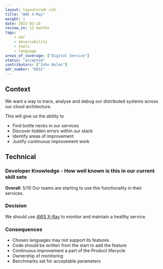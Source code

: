 ```yaml
---
layout: layouts/adr.njk
title: "AWS X-Ray"
weight: 1
date: 2022-03-18
review_in: 12 months
tags:  
    - adr
    - observability
    - tools
    - language
areas_of_coverage: ["Digital Service"]
status: "accepted"
contributors: ["John Nolan"]
adr_number: "0012"
---
```


## Context

We want a way to trace, analyse and debug our distributed systems across our cloud architecture.

This will give us the ability to

* Find bottle necks in our services
* Discover hidden errors within our stack
* Identify areas of improvement
* Justify continuous improvement work

## Technical

### Developer Knowledge - How well known is this in our current skill sets

**Overall**: 5/10
Our teams are starting to use this functionality in their services.

### Decision

We should use [AWS X-Ray](https://aws.amazon.com/xray/) to monitor and maintain a healthy service.

### Consequences

* Chosen languages may not support its features
* Code should be written from the start to add the feature
* Continuous improvement a part of the Product lifecycle
* Ownership of monitoring
* Benchmarks set for acceptable parameters
